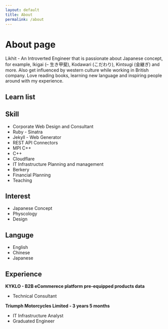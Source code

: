 ```yaml
---
layout: default
title: About
permalink: /about
---
```

# About page

<div class="row">
	<div class="col-12 col-lg-8">
		<p class="text-justify">Likhit - An Introverted Engineer that is passionate about Japanese concept, for example, Ikigai (– 生き甲斐), Kodawari (こだわり), Kintsugi (金継ぎ) and more. Also get influenced by western culture while working in British company. Love reading books, learning new language and inspiring people around with my experience.</p>
	</div>
	<div class="col-12">
		<h2>Learn list</h2>
	</div>
	<div class="col-12">
		<h2>Skill</h2>
		<ul>
			<li>Corporate Web Design and Consultant</li>
			<li>Ruby - Sinatra</li>
			<li>Jekyll - Web Generator</li>
			<li>REST API Connectors </li>
			<li>MPI C++</li>
			<li>C++</li>
			<li>Cloudflare</li>
			<li>IT Infrastructure Planning and management	</li>
			<li>Berkery</li>
			<li>Financial Planning</li>
			<li>Teaching</li>
		</ul>
	</div>
	<div class="col-12">
		<h2>Interest</h2>
		<ul>
			<li>Japanese Concept</li>
			<li>Physcology</li>
			<li>Design</li>
		</ul>
	</div>
	<div class="col-12">
		<h2>Languge</h2>
		<ul>
			<li>English</li>
			<li>Chinese</li>
			<li>Japanese</li>
		</ul>
	</div>
	<div class="col-12">
		<h2>Experience</h2>
		<strong>KYKLO - B2B eCommerece platform pre-equipped products data</strong>
		<ul>
			<li>Technical Consultant</li>
		</ul>
		<strong>Triumph Motorcycles Limited - 3 years 5 months</strong>
		<ul>
			<li>IT Infrastructure Analyst</li>
			<li>Graduated Engineer</li>
		</ul>
	</div>
</div>